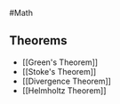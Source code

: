 #Math 
## Theorems
* [[Green's Theorem]]
* [[Stoke's Theorem]]
* [[Divergence Theorem]]
* [[Helmholtz Theorem]]
